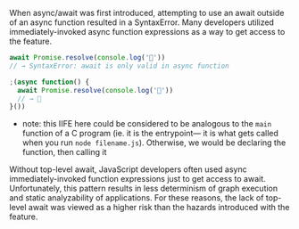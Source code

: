 
When async/await was first introduced, attempting to use an await outside of an async function resulted in a SyntaxError. Many developers utilized immediately-invoked async function expressions as a way to get access to the feature.

```js
await Promise.resolve(console.log('🎉'))
// → SyntaxError: await is only valid in async function

;(async function() {
  await Promise.resolve(console.log('🎉'))
  // → 🎉
}())
```
- note: this IIFE here could be considered to be analogous to the `main` function of a C program (ie. it is the entrypoint— it is what gets called when you run `node filename.js`). Otherwise, we would be declaring the function, then calling it

Without top-level await, JavaScript developers often used async immediately-invoked function expressions just to get access to await. Unfortunately, this pattern results in less determinism of graph execution and static analyzability of applications. For these reasons, the lack of top-level await was viewed as a higher risk than the hazards introduced with the feature.
